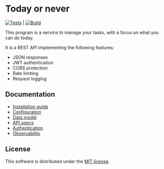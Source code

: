 # Today or never

[![Tests](https://github.com/pierre-lecocq/todayornever-api/actions/workflows/tests.yml/badge.svg)](https://github.com/pierre-lecocq/todayornever-api/actions/workflows/tests.yml) | [![Build](https://github.com/pierre-lecocq/todayornever-api/actions/workflows/build.yml/badge.svg)](https://github.com/pierre-lecocq/todayornever-api/actions/workflows/build.yml)

This program is a service to manage your tasks, with a focus on what you can do today.

It is a REST API implementing the following features:

- JSON responses
- JWT authentication
- CORS protection
- Rate limiting
- Request logging

## Documentation

- [Installation guide](./docs/install.md)
- [Configuration](./docs/configuration.md)
- [Data model](./docs/model.md)
- [API specs](./docs/api.md)
- [Authentication](./docs/authentication.md)
- [Observability](./docs/observability.md)

## License

This software is distributed under the [MIT license](./LICENSE).
